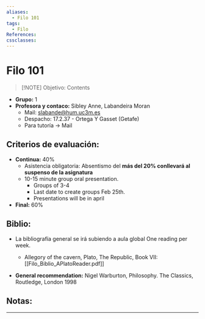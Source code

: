 ```yaml
---
aliases:
  - Filo 101
tags:
  - Filo
References: 
cssclasses:
---
```

# Filo 101

> [!NOTE] Objetivo: 
> Contents

+ **Grupo:** 1
+ **Profesora y contaco:** Sibley Anne, Labandeira Moran
	+ Mail: slabande@hum.uc3m.es
	+ Despacho: 17.2.37 - Ortega Y Gasset (Getafe)
	+ Para tutoría → Mail 

## Criterios de evaluación:
+ **Continua:** 40%
	+ Asistencia obligatoria: Absentismo del **más del 20% conllevará al suspenso de la asignatura**
	+ 10-15 minute group oral presentation.
		+ Groups of 3-4
		+ Last date to create groups Feb 25th.
		+ Presentations will be in april
+ **Final:** 60%

## Biblio:
+ La bibliografía general se irá subiendo a aula global 
  One reading per week.
	+ Allegory of the cavern, Plato, The Republic, Book VII: [[Filo_Biblio_APlatoReader.pdf]]

+ **General recommendation:** Nigel Warburton, Philosophy. The Classics, Routledge, London 1998

## Notas:

***